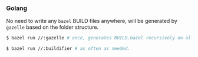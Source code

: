 ### Golang

No need to write any `bazel` BUILD files anywhere, will be generated by `gazelle` based on the folder structure.

```bash
$ bazel run //:gazelle # once, generates BUILD.bazel recursively on all levels.

$ bazel run //:buildifier # as often as needed.
```

